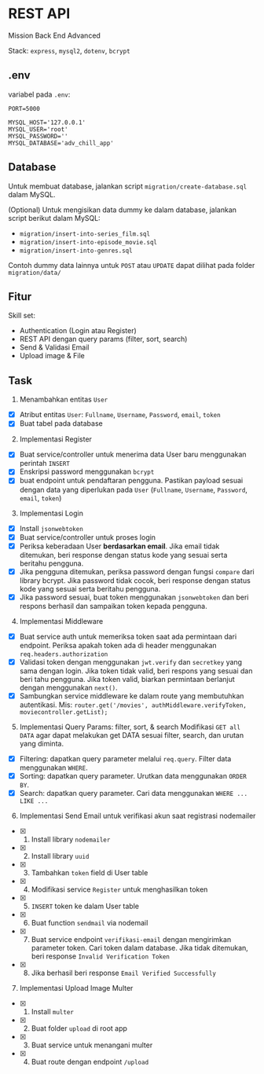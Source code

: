 # REST API
Mission Back End Advanced

Stack: `express`, `mysql2`, `dotenv`, `bcrypt`

## .env

variabel pada `.env`:
```
PORT=5000

MYSQL_HOST='127.0.0.1'
MYSQL_USER='root'
MYSQL_PASSWORD=''
MYSQL_DATABASE='adv_chill_app'
```

## Database
Untuk membuat database, jalankan script `migration/create-database.sql` dalam MySQL.

(Optional) Untuk mengisikan data dummy ke dalam database, jalankan script berikut dalam MySQL:
- `migration/insert-into-series_film.sql`
- `migration/insert-into-episode_movie.sql`
- `migration/insert-into-genres.sql`

Contoh dummy data lainnya untuk `POST` atau `UPDATE` dapat dilihat pada folder `migration/data/`

## Fitur
Skill set:
- Authentication (Login atau Register)
- REST API dengan query params (filter, sort, search)
- Send & Validasi Email
- Upload image & File

## Task
1. Menambahkan entitas `User`

- [x] Atribut entitas `User`: `Fullname`, `Username`, `Password`, `email`, `token`
- [x] Buat tabel pada database

2. Implementasi Register
- [x] Buat service/controller untuk menerima data User baru menggunakan perintah `INSERT`
- [x] Enskripsi password menggunakan `bcrypt`
- [x] buat endpoint untuk pendaftaran pengguna. Pastikan payload sesuai dengan data yang diperlukan pada `User` (`Fullname`, `Username`, `Password`, `email`, `token`)

3. Implementasi Login
- [x] Install `jsonwebtoken`
- [x] Buat service/controller untuk proses login
- [x] Periksa keberadaan User **berdasarkan email**. Jika email tidak ditemukan, beri response dengan status kode yang sesuai serta beritahu pengguna.
- [x] Jika pengguna ditemukan, periksa password dengan fungsi `compare` dari library bcrypt. Jika password tidak cocok, beri response dengan status kode yang sesuai serta beritahu pengguna.
- [x] Jika password sesuai, buat token menggunakan `jsonwebtoken` dan beri respons berhasil dan sampaikan token kepada pengguna.

4. Implementasi Middleware
- [x] Buat service auth untuk memeriksa token saat ada permintaan dari endpoint. Periksa apakah token ada di header menggunakan `req.headers.authorization`
- [x] Validasi token dengan menggunakan `jwt.verify` dan `secretkey` yang sama dengan login. Jika token tidak valid, beri respons yang sesuai dan beri tahu pengguna. Jika token valid, biarkan permintaan berlanjut dengan menggunakan `next()`.
- [x] Sambungkan service middleware ke dalam route yang membutuhkan autentikasi. Mis:
        ```router.get('/movies', authMiddleware.verifyToken, moviecontroller.getList);```

5. Implementasi Query Params: filter, sort, & search
Modifikasi `GET all DATA` agar dapat melakukan get DATA sesuai filter, search, dan urutan yang diminta.
- [x] Filtering: dapatkan query parameter melalui `req.query`. Filter data menggunakan `WHERE`.
- [x] Sorting: dapatkan query parameter. Urutkan data menggunakan `ORDER BY`.
- [x] Search: dapatkan query parameter. Cari data menggunakan `WHERE ... LIKE ...`

6. Implementasi Send Email
untuk verifikasi akun saat registrasi
nodemailer
- [x] 1. Install library `nodemailer`
- [x] 2. Install library `uuid`
- [x] 3. Tambahkan `token` field di User table
- [x] 4. Modifikasi service `Register` untuk menghasilkan token
- [x] 5. `INSERT` token ke dalam User table
- [x] 6. Buat function `sendmail` via nodemail
- [x] 7. Buat service endpoint `verifikasi-email` dengan mengirimkan parameter token. Cari token dalam database. Jika tidak ditemukan, beri response `Invalid Verification Token`
- [x] 8. Jika berhasil beri response `Email Verified Successfully`

7. Implementasi Upload Image
Multer
- [x] 1. Install `multer`
- [x] 2. Buat folder `upload` di root app
- [x] 3. Buat service untuk menangani multer 
- [x] 4. Buat route dengan endpoint `/upload`
